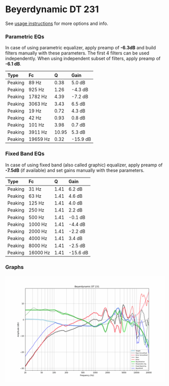 # Beyerdynamic DT 231
See [usage instructions](https://github.com/jaakkopasanen/AutoEq#usage) for more options and info.

### Parametric EQs
In case of using parametric equalizer, apply preamp of **-6.3dB** and build filters manually
with these parameters. The first 4 filters can be used independently.
When using independent subset of filters, apply preamp of **-6.1 dB**.

| Type    | Fc       |     Q | Gain     |
|:--------|:---------|:------|:---------|
| Peaking | 89 Hz    |  0.38 | 5.0 dB   |
| Peaking | 925 Hz   |  1.26 | -4.3 dB  |
| Peaking | 1782 Hz  |  4.39 | -7.2 dB  |
| Peaking | 3063 Hz  |  3.43 | 6.5 dB   |
| Peaking | 19 Hz    |  0.72 | 4.3 dB   |
| Peaking | 42 Hz    |  0.93 | 0.8 dB   |
| Peaking | 101 Hz   |  3.98 | 0.7 dB   |
| Peaking | 3911 Hz  | 10.95 | 5.3 dB   |
| Peaking | 19659 Hz |  0.32 | -15.9 dB |

### Fixed Band EQs
In case of using fixed band (also called graphic) equalizer, apply preamp of **-7.5dB**
(if available) and set gains manually with these parameters.

| Type    | Fc       |    Q | Gain     |
|:--------|:---------|:-----|:---------|
| Peaking | 31 Hz    | 1.41 | 6.2 dB   |
| Peaking | 63 Hz    | 1.41 | 4.6 dB   |
| Peaking | 125 Hz   | 1.41 | 4.0 dB   |
| Peaking | 250 Hz   | 1.41 | 2.2 dB   |
| Peaking | 500 Hz   | 1.41 | -0.1 dB  |
| Peaking | 1000 Hz  | 1.41 | -4.4 dB  |
| Peaking | 2000 Hz  | 1.41 | -2.2 dB  |
| Peaking | 4000 Hz  | 1.41 | 3.4 dB   |
| Peaking | 8000 Hz  | 1.41 | -2.5 dB  |
| Peaking | 16000 Hz | 1.41 | -15.6 dB |

### Graphs
![](./Beyerdynamic%20DT%20231.png)